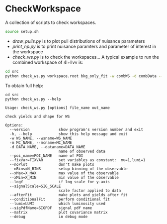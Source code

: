 # CheckWorkspace

A collection of scripts to check workspaces.

```bash
source setup.sh
```

* *draw_pulls.py* is to plot pull distributions of nuisance parameters
* *print_np.py* is to print nuisance paramters and parameter of interest in the workspace
* *check_ws.py* is to check the workspaces... A typical example to run the combined workspace of 4l+llvv is:

```bash
cd src
python check_ws.py workspace.root bkg_only_fit -w combWS -d combData --poi_name XS_ggF --fixVar "XS_ggF=0,mH=500" --afterFit --matrix --conditionalFit --nBins 60
```

To obtain full help:
```
cd src
python check_ws.py --help

Usage: check_ws.py [options] file_name out_name

check yields and shape for WS

Options:
  --version             show program's version number and exit
  -h, --help            show this help message and exit
  -w WS_NAME, --wsname=WS_NAME
  -m MC_NAME, --mcname=MC_NAME
  -d DATA_NAME, --dataname=DATA_NAME
                        name of observed data
  --poi_name=POI_NAME   name of POI
  --fixVar=FIXVAR       set variables as constant:  mu=1,lumi=1
  --noPlot              don't make plots
  --nBins=N_BINS        setup binning of the observable
  --xMax=X_MAX          max value of the observable
  --xMin=X_MIN          min value of the observable
  --logY                if log scale for y-axis
  --signalScale=SIG_SCALE
                        scale factor applied to data
  --afterFit            make plots and yields after fit
  --conditionalFit      perform conditional fit
  --lumi=LUMI           which luminosity used
  --sigPdfName=SIGPDF   signal pdf name
  --matrix              plot covariance matrix
  --debug               in debug mode
```  
 
